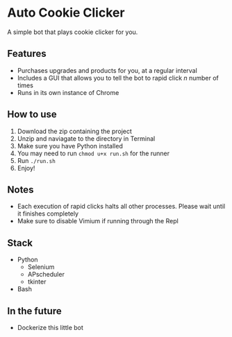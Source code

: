 # Auto Cookie Clicker

A simple bot that plays cookie clicker for you.

## Features
 * Purchases upgrades and products for you, at a regular interval
 * Includes a GUI that allows you to tell the bot to rapid click _n_ number of times
 * Runs in its own instance of Chrome

## How to use
  1. Download the zip containing the project
  2. Unzip and naviagate to the directory in Terminal
  3. Make sure you have Python installed
  4. You may need to run `chmod u+x run.sh` for the runner
  5. Run `./run.sh`
  6. Enjoy!

## Notes
 * Each execution of rapid clicks halts all other processes. Please wait until it finishes completely
 * Make sure to disable Vimium if running through the Repl

## Stack
 * Python
    * Selenium
    * APscheduler
    * tkinter
 * Bash

## In the future
 * Dockerize this little bot
